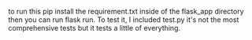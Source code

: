 to run this pip install the requirement.txt inside of the flask_app directory
then you can run flask run. To test it, I included test.py it's not the most comprehensive tests but it tests a little of everything.
